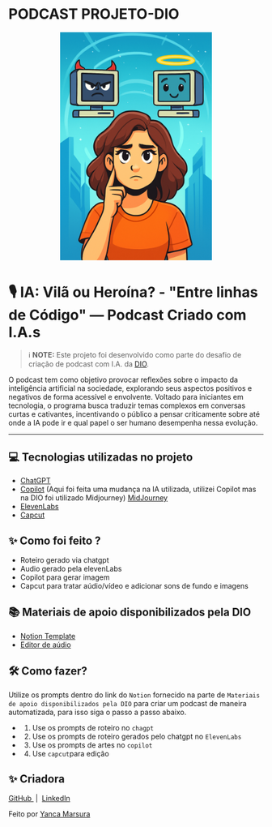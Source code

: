 # PODCAST PROJETO-DIO
<p align="center">
<img 
    src="Copilot.png"
    width="300"
/>
</p>

# 🎙️ IA: Vilã ou Heroína? - "Entre linhas de Código" — Podcast Criado com I.A.s

> ℹ️ **NOTE:** Este projeto foi desenvolvido como parte do desafio de criação de podcast com I.A. da [DIO](https://dio.me).

O podcast tem como objetivo provocar reflexões sobre o impacto da inteligência artificial na sociedade, explorando seus aspectos positivos e negativos de forma acessível e envolvente. Voltado para iniciantes em tecnologia, o programa busca traduzir temas complexos em conversas curtas e cativantes, incentivando o público a pensar criticamente sobre até onde a IA pode ir e qual papel o ser humano desempenha nessa evolução.

---

## 💻 Tecnologias utilizadas no projeto

- [ChatGPT](https://chat.openai.com/) 
- [Copilot](https://copilot.microsoft.com/) (Aqui foi feita uma mudança na IA utilizada, utilizei Copilot mas na DIO foi utilizado Midjourney) [MidJourney](https://www.midjourney.com/app/)
- [ElevenLabs](https://beta.elevenlabs.io/)
- [Capcut](https://www.capcut.com/pt-br/)

## ✨ Como foi feito ?

- Roteiro gerado via chatgpt
- Audio gerado pela elevenLabs
- Copilot para gerar imagem
- Capcut para tratar aúdio/vídeo e adicionar sons de fundo e imagens

## 📚 Materiais de apoio disponibilizados pela DIO

- [Notion Template](https://helpful-jump-17b.notion.site/PAS-Podcast-AI-Studio-210489e15d7a4a73b743bb159e45d06f?pvs=4)
- [Editor de aúdio](https://www.capcut.com/editor?from_page=landing_page&__action_from=picture_V%C3%ADdeos%20profissionais%20em%20minutos,%20n%C3%A3o%20em%20horas.)


## 🛠️ Como fazer?

Utilize os prompts dentro do link do `Notion` fornecido na parte de `Materiais de apoio disponibilizados pela DIO` para criar um podcast de maneira automatizada, para isso siga o passo a passo abaixo.

- 1. Use os prompts de roteiro no `chagpt`
- 2. Use os prompts de roteiro gerados pelo chatgpt no  `ElevenLabs`
- 3. Use os prompts de artes no `copilot`
- 4. Use `capcut`para edição     

## ✨ Criadora

   <a 
        href="https://github.com/yancamarsura">
        GitHub
    </a>
    &nbsp;|&nbsp;
    <a 
        href="www.linkedin.com/in/yanca">
        LinkedIn
    </a>


Feito por [Yanca Marsura](https://github.com/yancamarsura)
